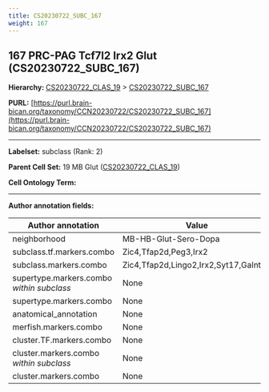 ```yaml
---
title: CS20230722_SUBC_167
weight: 167
---
```

## 167 PRC-PAG Tcf7l2 Irx2 Glut (CS20230722_SUBC_167)
<b>Hierarchy: </b>
[CS20230722_CLAS_19](../CS20230722_CLAS_19) >
[CS20230722_SUBC_167](../CS20230722_SUBC_167)

**PURL:** [https://purl.brain-bican.org/taxonomy/CCN20230722/CS20230722_SUBC_167](https://purl.brain-bican.org/taxonomy/CCN20230722/CS20230722_SUBC_167)

---


**Labelset:** subclass (Rank: 2)

**Parent Cell Set:** 19 MB Glut ([CS20230722_CLAS_19](../CS20230722_CLAS_19))



**Cell Ontology Term:** 

[MARKER GENES.]: #


---

[TRANSFERRED ANNOTATIONS.]: #


[AUTHOR ANNOTATION FIELDS.]: #


**Author annotation fields:**

| Author annotation | Value |
|-------------------|-------|
|neighborhood|MB-HB-Glut-Sero-Dopa|
|subclass.tf.markers.combo|Zic4,Tfap2d,Peg3,Irx2|
|subclass.markers.combo|Zic4,Tfap2d,Lingo2,Irx2,Syt17,Galnt18|
|supertype.markers.combo _within subclass_|None|
|supertype.markers.combo|None|
|anatomical_annotation|None|
|merfish.markers.combo|None|
|cluster.TF.markers.combo|None|
|cluster.markers.combo _within subclass_|None|
|cluster.markers.combo|None|
